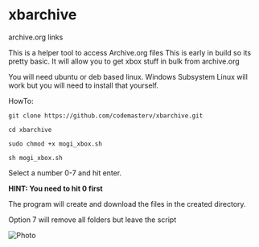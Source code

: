# xbarchive
archive.org links

This is a helper tool to access Archive.org files
This is early in build so its pretty basic.
It will allow you to get xbox stuff in bulk from archive.org

You will need ubuntu or deb based linux. Windows Subsystem Linux will work but you will need to install that yourself.

HowTo:

    git clone https://github.com/codemasterv/xbarchive.git

    cd xbarchive
    
    sudo chmod +x mogi_xbox.sh
    
    sh mogi_xbox.sh
    
Select a number 0-7 and hit enter. 

**HINT: You need to hit 0 first**

The program will create and download the files in the created directory.

Option 7 will remove all folders but leave the script


![Photo](https://user-images.githubusercontent.com/23326730/137853504-dff0db11-75a8-4171-9676-d814a948f2ba.PNG)
